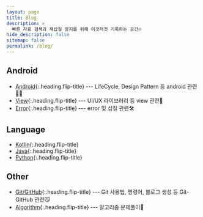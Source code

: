 ```yaml
---
layout: page
title: Blog
description: >
  빠른 자료 검색과 재삽질 방지를 위해 이것저것 기록하는 공간🔥
hide_description: false
sitemap: false
permalink: /blog/
---
```


## Android

- [Android]{:.heading.flip-title} --- LifeCycle, Design Pattern 등 android 관련👩‍💻
- [View]{:.heading.flip-title} --- UI/UX 라이브러리 등 view 관련🍋
- [Error]{:.heading.flip-title} --- error 및 삽질 관련🛠️

## Language

- [Kotlin]{:.heading.flip-title}
- [Java]{:.heading.flip-title}
- [Python]{:.heading.flip-title}

## Other

- [Git/GitHub]{:.heading.flip-title} --- Git 사용법, 명령어, 블로그 생성 등 Git-GitHub 관련😼
- [Algorithm]{:.heading.flip-title} --- 알고리즘 문제풀이🔗

[android]: /blog/android
[view]: /blog/view
[error]: /blog/error
[kotlin]: /blog/kotlin
[java]: /blog/java
[python]: /blog/python
[git/github]: /blog/git-github
[algorithm]: /blog/algorithm
